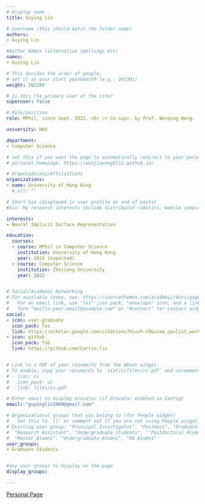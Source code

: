 ```yaml
---
# Display name
title: Guying Lin

# Username (this should match the folder name)
authors:
- Guying Lin

#Author Names (alternative spellings etc)
names:
- Guying Lin

# This decides the order of people, 
# set it as your start year&month (e.g., 202301) 
weight: 202209

# Is this the primary user of the site?
superuser: false

# Role/position
role: MPhil, since Sept. 2022. <br /> Co-supv. by Prof. Wenping Wang.

university: HKU

department:
- Computer Science

# set this if you want the page to automatically redirect to your personal homepage
# personal_homepage: https://wenjiawang0312.github.io/

# Organizations/Affiliations
organizations:
- name: University of Hong Kong
  # url: ""

# Short bio (displayed in user profile at end of posts)
#bio: My research interests include distributed robotics, mobile computing and programmable matter.

interests:
- Neural Implicit Surface Representation

education:
  courses:
  - course: MPhil in Computer Science
    institution: University of Hong Kong
    year: 2024 (expected)
  - course: Computer Science
    institution: Zhejiang University
    year: 2022


# Social/Academic Networking
# For available icons, see: https://sourcethemes.com/academic/docs/page-builder/#icons
#   For an email link, use "fas" icon pack, "envelope" icon, and a link in the
#   form "mailto:your-email@example.com" or "#contact" for contact widget.
social:
- icon: user-graduate
  icon_pack: fas
  link: https://scholar.google.com/citations?hl=zh-CN&view_op=list_works&gmla=AOV7GLPL5_aNmVXVpckO8UhukOwC6uTHFcZbwLiuA1BnBUBpKin05xlYFzaUBt1GBk6bYOFN_ViTKQUmsn803qtbj1A&user=B4XcF1AAAAAJ
- icon: github
  icon_pack: fab
  link: https://github.com/Carrie-lin


# Link to a PDF of your resume/CV from the About widget.
# To enable, copy your resume/CV to `static/files/cv.pdf` and uncomment the lines below.
# - icon: cv
#   icon_pack: ai
#   link: files/cv.pdf

# Enter email to display Gravatar (if Gravatar enabled in Config)
email: "guyinglin2000@gmail.com"

# Organizational groups that you belong to (for People widget)
#   Set this to `[]` or comment out if you are not using People widget.
# Existing user group: "Principal Investigator", "Postdocs", "Graduate Students", 
#  "Research Assistant", "Undergraduate Students", ""Postdoctoral Alumni", "PhD Alumni", 
#  "Master Alumni", "Undergraduate Alumni", "RA Alumni"
user_groups:
- Graduate Students


#any user groups to display on the page
display_groups:

---
```


<!-- # write your biography here -->
[Personal Page](https://carrie-lin.github.io/)